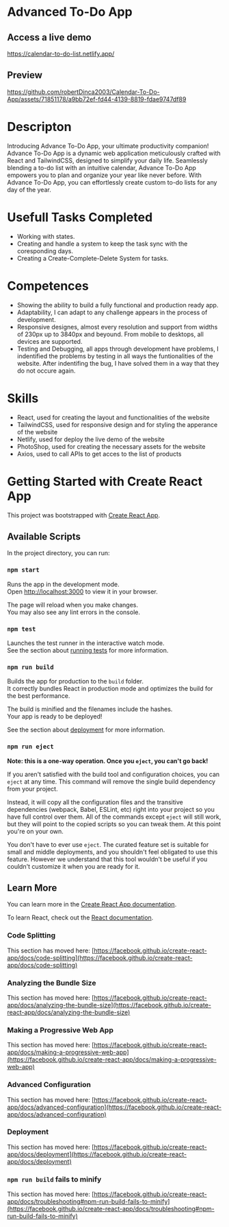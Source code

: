 # Advanced To-Do App

## Access a live demo

https://calendar-to-do-list.netlify.app/

## Preview

https://github.com/robertDinca2003/Calendar-To-Do-App/assets/71851178/a9bb72ef-fd44-4139-8819-fdae9747df89

# Descripton

  Introducing Advance To-Do App, your ultimate productivity companion!
Advance To-Do App is a dynamic web application meticulously crafted with React and TailwindCSS, designed to simplify your daily life.
Seamlessly blending a to-do list with an intuitive calendar, Advance To-Do App empowers you to plan and organize your year like never before.
With Advance To-Do App, you can effortlessly create custom to-do lists for any day of the year.

# Usefull Tasks Completed

- Working with states.
- Creating and handle a system to keep the task sync with the coresponding days.
- Creating a Create-Complete-Delete System for tasks.

# Competences

-  Showing the ability to build a fully functional and production ready app.
-  Adaptability, I can adapt to any challenge appears in the process of development.
-  Responsive designes, almost every resolution and support from widths of 230px up to 3840px and beyound. From mobile to desktops, all devices are supported.
-  Testing and Debugging, all apps through development have problems, I indentified the problems by testing in all ways the funtionalities of the website. After indentifing the bug, I have solved them in a way that they do not occure again.

# Skills

-  React, used for creating the layout and functionalities of the website
-  TailwindCSS, used for responsive design and for styling the apperance of the website
-  Netlify, used for deploy the live demo of the website
-  PhotoShop, used for creating the necessary assets for the website
-  Axios, used to call APIs to get acces to the list of products

# Getting Started with Create React App

This project was bootstrapped with [Create React App](https://github.com/facebook/create-react-app).

## Available Scripts

In the project directory, you can run:

### `npm start`

Runs the app in the development mode.\
Open [http://localhost:3000](http://localhost:3000) to view it in your browser.

The page will reload when you make changes.\
You may also see any lint errors in the console.

### `npm test`

Launches the test runner in the interactive watch mode.\
See the section about [running tests](https://facebook.github.io/create-react-app/docs/running-tests) for more information.

### `npm run build`

Builds the app for production to the `build` folder.\
It correctly bundles React in production mode and optimizes the build for the best performance.

The build is minified and the filenames include the hashes.\
Your app is ready to be deployed!

See the section about [deployment](https://facebook.github.io/create-react-app/docs/deployment) for more information.

### `npm run eject`

**Note: this is a one-way operation. Once you `eject`, you can't go back!**

If you aren't satisfied with the build tool and configuration choices, you can `eject` at any time. This command will remove the single build dependency from your project.

Instead, it will copy all the configuration files and the transitive dependencies (webpack, Babel, ESLint, etc) right into your project so you have full control over them. All of the commands except `eject` will still work, but they will point to the copied scripts so you can tweak them. At this point you're on your own.

You don't have to ever use `eject`. The curated feature set is suitable for small and middle deployments, and you shouldn't feel obligated to use this feature. However we understand that this tool wouldn't be useful if you couldn't customize it when you are ready for it.

## Learn More

You can learn more in the [Create React App documentation](https://facebook.github.io/create-react-app/docs/getting-started).

To learn React, check out the [React documentation](https://reactjs.org/).

### Code Splitting

This section has moved here: [https://facebook.github.io/create-react-app/docs/code-splitting](https://facebook.github.io/create-react-app/docs/code-splitting)

### Analyzing the Bundle Size

This section has moved here: [https://facebook.github.io/create-react-app/docs/analyzing-the-bundle-size](https://facebook.github.io/create-react-app/docs/analyzing-the-bundle-size)

### Making a Progressive Web App

This section has moved here: [https://facebook.github.io/create-react-app/docs/making-a-progressive-web-app](https://facebook.github.io/create-react-app/docs/making-a-progressive-web-app)

### Advanced Configuration

This section has moved here: [https://facebook.github.io/create-react-app/docs/advanced-configuration](https://facebook.github.io/create-react-app/docs/advanced-configuration)

### Deployment

This section has moved here: [https://facebook.github.io/create-react-app/docs/deployment](https://facebook.github.io/create-react-app/docs/deployment)

### `npm run build` fails to minify

This section has moved here: [https://facebook.github.io/create-react-app/docs/troubleshooting#npm-run-build-fails-to-minify](https://facebook.github.io/create-react-app/docs/troubleshooting#npm-run-build-fails-to-minify)
